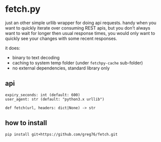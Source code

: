 # fetch.py
just an other simple urllib wrapper for doing api requests. handy when you want to quickly iterate over consuming REST apis, but you don't always want to wait for longer then usual response times, you would only want to quickly see your changes with some recent responses.

it does:
* binary to text decoding
* caching to system temp folder (under `fetchpy-cache` sub-folder)
* no external dependencies, standard library only

## api
```
expiry_seconds: int (default: 600)
user_agent: str (default: "python3.x urllib")

def fetch(url, headers: dict|None) -> str
```

## how to install
```
pip install git+https://github.com/greg76/fetch.git
```
